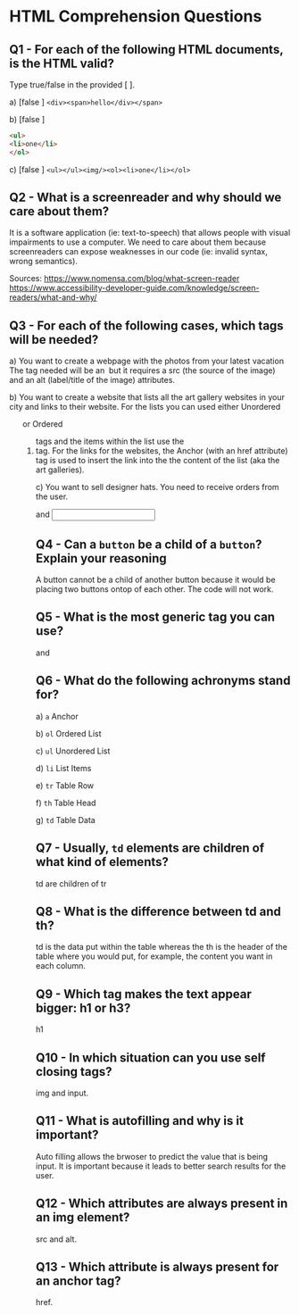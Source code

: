 # HTML Comprehension Questions

## Q1 - For each of the following HTML documents, is the HTML valid?

Type true/false in the provided [ ].

a) [false ] `<div><span>hello</div></span>`

b) [false ]

```html
<ul>
<li>one</li>
</ol>
```

c) [false ] `<ul></ul><img/><ol><li>one</li></ol>`

## Q2 - What is a screenreader and why should we care about them?

It is a software application (ie: text-to-speech) that allows people with visual impairments to use a computer. We need to care about them because screenreaders can expose weaknesses in our code (ie: invalid syntax, wrong semantics).

Sources: 
https://www.nomensa.com/blog/what-screen-reader 
https://www.accessibility-developer-guide.com/knowledge/screen-readers/what-and-why/

## Q3 - For each of the following cases, which tags will be needed?

a) You want to create a webpage with the photos from your latest vacation 
The tag needed will be an <img> but it requires a src (the source of the image) and an alt (label/title of the image) attributes.

b) You want to create a website that lists all the art gallery websites in your city and links to their website.
For the lists you can used either Unordered <ul> or Ordered <ol> tags and the items within the list use the <li> tag. For the links for the websites, the Anchor <a> (with an href attribute) tag is used to insert the link into the the content of the list (aka the art galleries).

c) You want to sell designer hats. You need to receive orders from the user.
<form> and <input>

## Q4 - Can a `button` be a child of a `button`? Explain your reasoning
A button cannot be a child of another button because it would be placing two buttons ontop of each other. The code will not work.

## Q5 - What is the most generic tag you can use?
<div> and <span>

## Q6 - What do the following achronyms stand for?

a) `a`
Anchor

b) `ol`
Ordered List

c) `ul`
Unordered List

d) `li`
List Items

e) `tr`
Table Row

f) `th`
Table Head

g) `td`
Table Data

## Q7 - Usually, `td` elements are children of what kind of elements?
td are children of tr

## Q8 - What is the difference between td and th?
td is the data put within the table whereas the th is the header of the table where you would put, for example, the content you want in each column.

## Q9 - Which tag makes the text appear bigger: h1 or h3?
h1

## Q10 - In which situation can you use self closing tags?
img and input.

## Q11 - What is autofilling and why is it important?
Auto filling allows the brwoser to predict the value that is being input. It is important because it leads to better search results for the user.

## Q12 - Which attributes are always present in an img element?
src and alt.

## Q13 - Which attribute is always present for an anchor tag?
href.